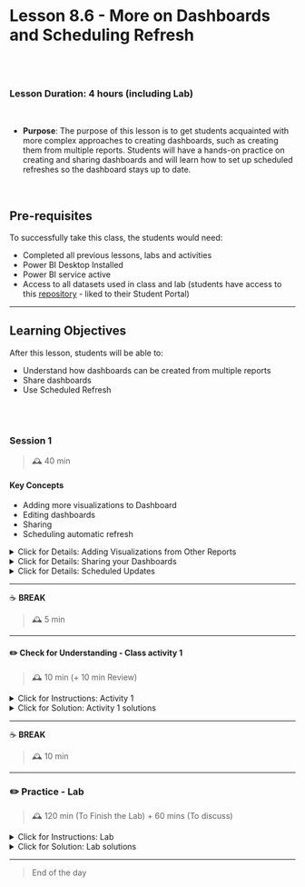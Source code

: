 # Lesson 8.6 - More on Dashboards and Scheduling Refresh

<br><br>

### Lesson Duration: 4 hours (including Lab)

<br>

- **Purpose**: The purpose of this lesson is to get students acquainted with more complex approaches to creating dashboards, such as creating them from multiple reports. Students will have a hands-on practice on creating and sharing dashboards and will learn how to set up scheduled refreshes so the dashboard stays up to date.

<br>

## Pre-requisites

To successfully take this class, the students would need:

- Completed all previous lessons, labs and activities
- Power BI Desktop Installed
- Power BI service active
- Access to all datasets used in class and lab (students have access to this [repository](https://github.com/ironhack-edu/power-bi-resources) - liked to their Student Portal)

---

## Learning Objectives

After this lesson, students will be able to:

- Understand how dashboards can be created from multiple reports
- Share dashboards
- Use Scheduled Refresh

<br><br>

### Session 1

> 🕰️ 40 min

#### Key Concepts

- Adding more visualizations to Dashboard
- Editing dashboards
- Sharing
- Scheduling automatic refresh

<details>
<summary> Click for Details: Adding Visualizations from Other Reports </summary>

<br>

We can add visualizations from multiple reports to a Power BI dashboard. To do it, you would first have to publish that report from your Power BI desktop and then use Power BI service to add visuals as shown in the previous lessons.

> :exclamation: Note for instructor: In this example we are adding some visual from the `sales_analysis_report.pbix` which we published to our account earlier. We will add this to our dashboard `dash_1_test`.

**Note**: Please note that this is just an example to show how it could be done. This might not make too much business sense here.

<br>

![Image](https://education-team-2020.s3.eu-west-1.amazonaws.com/power-bi/week-2/day3_add_more_visuals.png)

<br>

**Note**: Please note that when you click on any visualization on your dashboard, it will take you back to the original report from where you added it.

<br>

- You can drag around and move a tile if you like.

<br>

![Image](https://education-team-2020.s3.eu-west-1.amazonaws.com/power-bi/week-2/day3_editing_dashboard_1.png)

<br>

- Other edit options can be found here:

<br>

![Image](https://education-team-2020.s3.eu-west-1.amazonaws.com/power-bi/week-2/day3_editing_dashboard_2.png)

<br>

- There is another really fun feature in Power BI called "**Ask a question about your data**". It intelligently searches your data and based on its context-dependent keyword search for table, column, and calculated field names, it can build smart filters, can sort data, aggregate, group, and display data.

To use it, click on "Ask a question about your data" search bar and it will give you some pre-determined questions. Click on those questions to see some quick visualizations.

<br>

![Image](https://education-team-2020.s3.eu-west-1.amazonaws.com/power-bi/week-2/day3_editing_dashboard_3.png)

<br>

![Image](https://education-team-2020.s3.eu-west-1.amazonaws.com/power-bi/week-2/day3_editing_dashboard_4.png)

<br>

![Image](https://education-team-2020.s3.eu-west-1.amazonaws.com/power-bi/week-2/day3_editing_dashboard_5.png)

</details>

<details>
<summary> Click for Details: Sharing your Dashboards</summary>

<br>
    
> :exclamation: Note for instructor: To share your dashboards, you would need a Power BI Pro account. You can use the trial version for free for 60 days for now.

<br>
    
    
- Click on share. If you get a prompt for using Power BI pro, select "Try Free".

<br>
    
![Image](https://education-team-2020.s3.eu-west-1.amazonaws.com/power-bi/week-2/day3_sharing_dashboard_1.png)

<br>
    
![Image](https://education-team-2020.s3.eu-west-1.amazonaws.com/power-bi/week-2/day3_sharing_dashboard_2.png)

<br>

- Lineage view will help you understand quickly where your dashboard is picking visualizations from:

<br>

![Image](https://education-team-2020.s3.eu-west-1.amazonaws.com/power-bi/week-2/day3_lineage_1.png)

<br>

![Image](https://education-team-2020.s3.eu-west-1.amazonaws.com/power-bi/week-2/day3_lineage_2.png)

</details>

<details>
<summary> Click for Details: Scheduled Updates</summary>

<br>  
    
As we saw earlier, [powerbi.com]powerbi.com offers us the connection to digitalized world and our dashboards. We saw how to publish our dashboard from desktop to the cloud and now we're going to see how to update them automatically by using the main settings of Power Bi online. 
    
On your account on PowerBI.com, you can manipulate with different options but the most important are:

<br>

![Image](https://education-team-2020.s3.eu-west-1.amazonaws.com/power-bi/week-2/day3_settings_1.png)

<br>

- **Manage Embed Codes** - shows the code we have shared before. We can disable this and delete previous shared reports.
- **Manage Personal Storage** - shows how much storage does each report take. Here we can find details about our license agreement for Power BI.

<br>

![Image](https://education-team-2020.s3.eu-west-1.amazonaws.com/power-bi/week-2/day3_embed_1.png)

<br>

- **Settings** - allows the access to configure different setting options inside PowerBI.com. Some of the main settings are:
  - **General** - allows you to modify some of the default settings such as language, etc.
  - **Datasets** - shows all your available datasets. You will see one dataset per notebook published here.

Now that we've seen the main options inside settings, we are going to go deeper on scheduling refresh. To set up a scheduled refresh, you must be on `Settings --> Datasets`. Once you are here, you will see all your available datasets.

<br>

![Image](https://education-team-2020.s3.eu-west-1.amazonaws.com/power-bi/week-2/day3_settings_2.png)

<br>

![Image](https://education-team-2020.s3.eu-west-1.amazonaws.com/power-bi/week-2/day3_settings_3.png)

<br>

In front of them, there is a couple of options to set the configuration for each one and the main ones that we will be using are:

- **Gateway Connection**: Gateways are the "door" between PowerBI and our local data sources.
- **Scheduled Refresh**: It allows us to configure the refresh for our dashboards. If our database is local, we must configure the gateway before scheduling refresh. If not, we can do it and select the different option that it has:

  - **Refresh Frequency**: How often do you want your report to be updated
  - **Timezone**: Timezone you want to use to refresh
  - **Send refresh failure notifications**: People who should be concerned if something fails.

<br>

![Image](https://education-team-2020.s3.eu-west-1.amazonaws.com/power-bi/week-2/day3_schedule_1.png)

<br>

![Image](https://education-team-2020.s3.eu-west-1.amazonaws.com/power-bi/week-2/day3_set_1.png)

<br>

![Image](https://education-team-2020.s3.eu-west-1.amazonaws.com/power-bi/week-2/day3_set_2.png)

<br>

![Image](https://education-team-2020.s3.eu-west-1.amazonaws.com/power-bi/week-2/day3_set_3.png)

<br>

![Image](https://education-team-2020.s3.eu-west-1.amazonaws.com/power-bi/week-2/day3_set_4.png)

 </details>

---

:coffee: **BREAK**

> 🕰️ 5 min

---

#### :pencil2: Check for Understanding - Class activity 1

> 🕰️ 10 min (+ 10 min Review)

<details>
  <summary> Click for Instructions: Activity 1 </summary>

<br>

In the lesson we saw how you can create and share your dashboards.
Your tasks:

- Share your dashboard with your colleagues in class.
- Give permission to edit to some of them and permission only to view to the others.
- Edit and improve the visualizations that you get from other colleagues.

</details>

<details>
  <summary>Click for Solution: Activity 1 solutions</summary>

<br>

- Class discussion

</details>

---

:coffee: **BREAK**

> 🕰️ 10 min

---

### :pencil2: Practice - Lab

> 🕰️ 120 min (To Finish the Lab) + 60 mins (To discuss)

<details>
  <summary> Click for Instructions: Lab </summary>

<br>

For maintenance purposes and to have a single source of truth, use this link to get to the lab instructions. This link will take you to the same content that is presented to students.

- [Lab | Conditional Formatting](https://github.com/haggarw3/Power-BI-V1/blob/main/02_lean_lessons/week_2/day_3/lab-conditional-formatting.md)

</details>

<details>
  <summary>Click for Solution: Lab solutions</summary>

<br>

Please refer the file `lab-conditional-formatting-solution.md` to check the solution.

</details>

---

> End of the day
